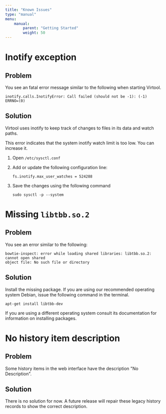 ```yaml
---
title: "Known Issues"
type: "manual"
menu:
    manual:
        parent: "Getting Started"
        weight: 50
---
```


# Inotify exception

## Problem

You see an fatal error message similar to the following when starting Virtool.

```
inotify.calls.InotifyError: Call failed (should not be -1): (-1) ERRNO=(0)
```

## Solution

Virtool uses inotify to keep track of changes to files in its data and watch paths.

This error indicates that the system inotify watch limit is too low. You can increase it. 

1. Open ``/etc/sysctl.conf``

2. Add or update the following configuration line:
   ```
   fs.inotify.max_user_watches = 524288
   ```
   
3. Save the changes using the following command
   ```
   sudo sysctl -p --system
   ```

# Missing `libtbb.so.2`

## Problem

You see an error similar to the following:

```
bowtie-inspect: error while loading shared libraries: libtbb.so.2: cannot open shared
object file: No such file or directory
```

## Solution

Install the missing package. If you are using our recommended operating system Debian, issue the following command in the terminal.

```
apt-get install libtbb-dev
```

If you are using a different operating system consult its documentation for information on installing packages.


# No history item description

## Problem

Some history items in the web interface have the description "No Description".

## Solution

There is no solution for now. A future release will repair these legacy history records to show the correct description.




